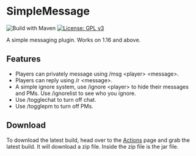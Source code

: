# SimpleMessage
![Build with Maven](https://github.com/DESTROYMC-NET/SimpleMessage/workflows/Build%20with%20Maven/badge.svg) [![License: GPL v3](https://img.shields.io/badge/License-GPLv3-blue.svg)](https://www.gnu.org/licenses/gpl-3.0)

A simple messaging plugin. Works on 1.16 and above.
## Features
- Players can privately message using /msg \<player> \<message>.
- Players can reply using /r \<message>.
- A simple ignore system, use /ignore \<player> to hide their messages and PMs. Use /ignorelist to see who you ignore.
- Use /togglechat to turn off chat.
- Use /togglepm to turn off PMs.

## Download
To download the latest build, head over to the [Actions](https://github.com/DESTROYMC-NET/SimpleMessage/actions) page and grab the latest build. It will download a zip file. Inside the zip file is the jar file.